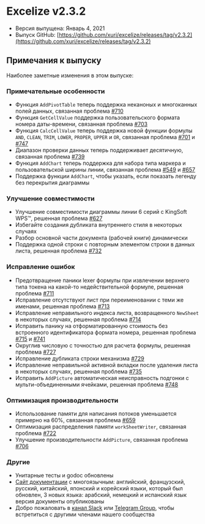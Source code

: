 # Excelize v2.3.2

* Версия выпущена: Январь 4, 2021
* Выпуск GitHub: [https://github.com/xuri/excelize/releases/tag/v2.3.2](https://github.com/xuri/excelize/releases/tag/v2.3.2)

## Примечания к выпуску

Наиболее заметные изменения в этом выпуске:

### Примечательные особенности

* Функция `AddPivotTable` теперь поддержка неканоных и многоканных полей данных, связанная проблема [#710](https://github.com/xuri/excelize/issues/710)
* Функция `GetCellValue` поддержка пользовательского формата номера даты-времени, связанная проблема [#703](https://github.com/xuri/excelize/issues/703)
* Функция `CalcCellValue` теперь поддержка новой функции формулы `AND`, `CLEAN`, `TRIM`, `LOWER`, `PROPER`, `UPPER` и `OR`, связанная проблема [#701](https://github.com/xuri/excelize/issues/701) и [#747](https://github.com/xuri/excelize/issues/747)
* Диапазон проверки данных теперь поддерживает десятичную, связанная проблема [#739](https://github.com/xuri/excelize/issues/739)
* Функция `AddChart` теперь поддержка для набора типа маркера и пользовательской ширины линии, связанная проблема [#549](https://github.com/xuri/excelize/issues/549) и [#657](https://github.com/xuri/excelize/issues/657)
* Поддержка функции `AddChart`, чтобы указать, если показать легенду без перекрытия диаграммы

### Улучшение совместимости

* Улучшение совместимости диаграммы линии 6 серий с KingSoft WPS&trade;, решенная проблема [#627](https://github.com/xuri/excelize/issues/627)
* Избегайте создания дубликата внутреннего стиля в некоторых случаях
* Разбор основной части документа (рабочей книги) динамически
* Поддержка одной строки с повторным элементом строки в данных листа, решенная проблема [#732](https://github.com/xuri/excelize/issues/732)

### Исправление ошибок

* Предотвращение паники lexer формулы при извлечении верхнего типа токена на какой-то недействительной формуле, решенная проблема [#711](https://github.com/xuri/excelize/issues/711)
* Исправление отсутствуют лист при переименовании с теми же именами, решенная проблема [#713](https://github.com/xuri/excelize/issues/713)
* Исправление неправильного индекса листа, возвращенного `NewSheet` в некоторых случаях, решенная проблема [#714](https://github.com/xuri/excelize/issues/714)
* Исправить панику на отформатированную стоимость без встроенного идентификатора формата номера, решенная проблема [#715](https://github.com/xuri/excelize/issues/715) и [#741](https://github.com/xuri/excelize/issues/741)
* Округлив числовую с точностью для расчета формулы, решенная проблема [#727](https://github.com/xuri/excelize/issues/727)
* Исправление дубликата строки механизма [#729](https://github.com/xuri/excelize/issues/729)
* Исправление неправильной активной вкладки после удаления листа в некоторых случаях, решенная проблема [#735](https://github.com/xuri/excelize/issues/735)
* Исправить `AddPicture` автоматическая неисправность подгонки с мульти-объединенными ячейками, решенная проблема [#748](https://github.com/xuri/excelize/issues/748)

### Оптимизация производительности

* Использование памяти для написания потоков уменьшается примерно на 60%, связанная проблема [#659](https://github.com/xuri/excelize/issues/659)
* Оптимизация распределения памяти `workSheetWriter`, связанная проблема [#722](https://github.com/xuri/excelize/issues/722)
* Улучшение производительности `AddPicture`, связанная проблема [#706](https://github.com/xuri/excelize/issues/706)

### Другие

* Унитарные тесты и godoc обновлены
* [Сайт документации](https://xuri.me/excelize) с многоязычным: английский, французский, русский, китайский, японский и корейский языки, который был обновлен, 3 новых языка: арабский, немецкий и испанский язык версия документы опубликованы
* Добро пожаловать в [канал Slack](https://join.slack.com/t/xuri/shared_invite/zt-eriqdkeo-wV04zcCdBiiZveFgY86Wzw) или [Telegram Group](https://t.me/excelize), чтобы встретиться с другими членами нашего сообщества
